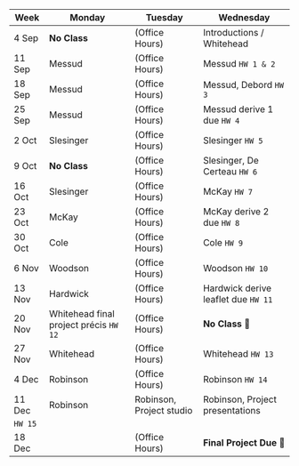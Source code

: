| Week | Monday | Tuesday | Wednesday |
-------| ------ | --------- | -------- |
4 Sep | **No Class** | (Office Hours) | Introductions / Whitehead |
11 Sep | Messud | (Office Hours) | Messud `HW 1 & 2`|
18 Sep | Messud | (Office Hours) | Messud, Debord `HW 3`|
25 Sep | Messud | (Office Hours) | Messud derive 1 due `HW 4`| 
2 Oct | Slesinger | (Office Hours) | Slesinger `HW 5`|
9 Oct | **No Class** | (Office Hours) | Slesinger, De Certeau `HW 6`|
16 Oct | Slesinger | (Office Hours) | McKay `HW 7`|
23 Oct | McKay | (Office Hours) | McKay derive 2 due `HW 8`|
30 Oct | Cole | (Office Hours) | Cole `HW 9`|
6 Nov | Woodson | (Office Hours) | Woodson `HW 10`|
13 Nov | Hardwick | (Office Hours) | Hardwick derive leaflet due `HW 11`|
20 Nov | Whitehead final project précis `HW 12`| (Office Hours) | **No Class** 🦃|
27 Nov | Whitehead | (Office Hours) | Whitehead `HW 13` |
4 Dec | Robinson | (Office Hours) | Robinson `HW 14`|
11 Dec | Robinson | Robinson, Project studio | Robinson, Project presentations
   `HW 15`|
18 Dec | | (Office Hours) | **Final Project Due**  🎉|


